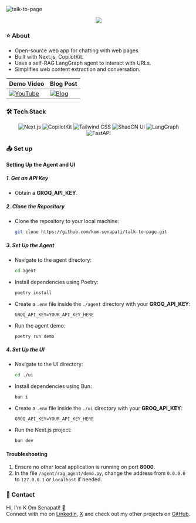 ![talk-to-page](https://socialify.git.ci/kom-senapati/talk-to-page/image?font=Source+Code+Pro&language=1&name=1&owner=1&pattern=Solid&stargazers=1&theme=Dark)
    
<p align="center">
  <img src="https://img.shields.io/badge/LICENSE-Unlicense-brightgreen" />
</p>

### ⭐ About  

- Open-source web app for chatting with web pages.  
- Built with Next.js, CopilotKit.  
- Uses a self-RAG LangGraph agent to interact with URLs.  
- Simplifies web content extraction and conversation.  

| Demo Video                                                                 | Blog Post                                                                 |
|----------------------------------------------------------------------------|--------------------------------------------------------------------------|
| [![YouTube](http://i.ytimg.com/vi/O0Y2WEqkros/hqdefault.jpg)](https://www.youtube.com/watch?v=O0Y2WEqkros) | [![Blog](https://media2.dev.to/dynamic/image/width=1000,height=420,fit=cover,gravity=auto,format=auto/https%3A%2F%2Fdev-to-uploads.s3.amazonaws.com%2Fuploads%2Farticles%2Ffr5p7w1bobvfjpqw29gn.png)](https://dev.to/komsenapati/building-talk-to-page-chat-or-talk-with-any-website-g0h) |


### :hammer_and_wrench: Tech Stack

<p align="center">
  <img src="https://img.shields.io/badge/Next.js-black?logo=next.js" alt="Next.js" />
  <img src="https://img.shields.io/badge/CopilotKit-🪁-black" alt="CopilotKit" />
  <img src="https://img.shields.io/badge/Tailwind_CSS-38B2AC?logo=tailwind-css&logoColor=white" alt="Tailwind CSS" />
  <img src="https://img.shields.io/badge/ShadCN--UI-7F56D9" alt="ShadCN UI" />
  <img src="https://img.shields.io/badge/LangGraph-purple" alt="LangGraph" />
  <img src="https://img.shields.io/badge/FastAPI-blue" alt="FastAPI" />
</p>

### :outbox_tray: Set up

#### **Setting Up the Agent and UI**

##### **1. Get an API Key**
- Obtain a **GROQ_API_KEY**. 

##### **2. Clone the Repository**
- Clone the repository to your local machine:
   ```sh
   git clone https://github.com/kom-senapati/talk-to-page.git
   ```

##### **3. Set Up the Agent**
- Navigate to the agent directory:
   ```sh
   cd agent
   ```
- Install dependencies using Poetry:
   ```sh
   poetry install
   ```
- Create a `.env` file inside the `./agent` directory with your **GROQ_API_KEY**:
   ```
   GROQ_API_KEY=YOUR_API_KEY_HERE
   ```
- Run the agent demo:
   ```sh
   poetry run demo
   ```

##### **4. Set Up the UI**
- Navigate to the UI directory:
   ```sh
   cd ./ui
   ```
- Install dependencies using Bun:
   ```sh
   bun i
   ```
- Create a `.env` file inside the `./ui` directory with your **GROQ_API_KEY**:
   ```
   GROQ_API_KEY=YOUR_API_KEY_HERE
   ```
- Run the Next.js project:
   ```sh
   bun dev
   ```

#### **Troubleshooting**
1. Ensure no other local application is running on port **8000**.
2. In the file `/agent/rag_agent/demo.py`, change the address from `0.0.0.0` to `127.0.0.1` or `localhost` if needed.

### :email: Contact
Hi, I'm K Om Senapati! 👋  
Connect with me on [LinkedIn](https://www.linkedin.com/in/kom-senapati/), [X](https://x.com/kom_senapati) and check out my other projects on [GitHub](https://github.com/kom-senapati).

